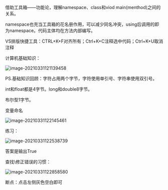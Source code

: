 借助工具箱——功能论，理解namespace、class和viod main(menthod)之间的关系。

namespace也充当工具箱的花名册作用，可以减少同名冲突，using后调用的即为namespace。代码主体均在方法内部编写。

VS排版快捷工具：CTRL+K+F对齐所有；Ctrl+K+C注释选中代码；Ctrl+K+U取消注释

计算机基础知识：

![image-20210331121139458](C:\Users\xuyouzhe1\AppData\Roaming\Typora\typora-user-images\image-20210331121139458.png)

PS.基础知识回顾：字符占用两个字节，字符使用单引号、字符串使用双引号。

int和float都是4字节。long和double8字节。

布尔型1字节。

变量命名

![image-20210331122145461](C:\Users\xuyouzhe1\AppData\Roaming\Typora\typora-user-images\image-20210331122145461.png)

练习：

![image-20210331122538739](C:\Users\xuyouzhe1\AppData\Roaming\Typora\typora-user-images\image-20210331122538739.png)

答案是输出True

查找\修正错误的习惯：

![image-20210331122858580](C:\Users\xuyouzhe1\AppData\Roaming\Typora\typora-user-images\image-20210331122858580.png)

断点：点击左侧灰色空白即可